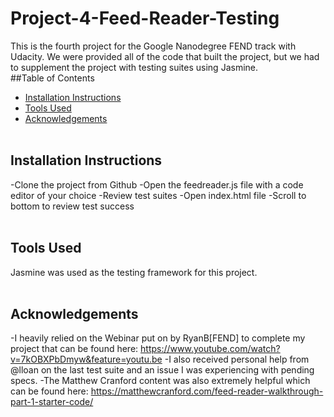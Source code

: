 # Project-4-Feed-Reader-Testing
This is the fourth project for the Google Nanodegree FEND track with Udacity.  We were provided all of the code that built the project, but we had to supplement the project with testing suites using Jasmine.  
##Table of Contents
- [Installation Instructions](#Installation)
- [Tools Used](#Tools)
- [Acknowledgements](#Acknowledgements)
<br><br>
## Installation Instructions
-Clone the project from Github
-Open the feedreader.js file with a code editor of your choice
-Review test suites
-Open index.html file 
-Scroll to bottom to review test success
<br><br>
## Tools Used
Jasmine was used as the testing framework for this project.
<br><br>
## Acknowledgements
-I heavily relied on the Webinar put on by RyanB[FEND] to complete my project that can be found here: https://www.youtube.com/watch?v=7kOBXPbDmyw&feature=youtu.be
-I also received personal help from @lloan on the last test suite and an issue I was experiencing with pending specs.
-The Matthew Cranford content was also extremely helpful which can be found here: https://matthewcranford.com/feed-reader-walkthrough-part-1-starter-code/
